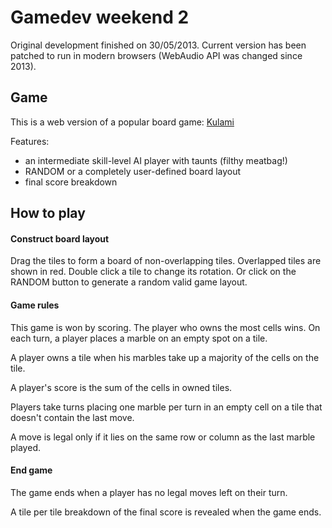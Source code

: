 # Gamedev weekend 2

Original development finished on 30/05/2013. Current version has been patched to
run in modern browsers (WebAudio API was changed since 2013).

## Game
This is a web version of a popular board game: [Kulami](https://boardgamegeek.com/boardgame/108831/kulami)

Features:
- an intermediate skill-level AI player with taunts (filthy meatbag!)
- RANDOM or a completely user-defined board layout
- final score breakdown

## How to play

#### Construct board layout
Drag the tiles to form a board of non-overlapping tiles. Overlapped tiles are shown in red. 
Double click a tile to change its rotation. Or click on the RANDOM button to generate a random
valid game layout.

#### Game rules

This game is won by scoring. The player who owns the most cells wins.
On each turn, a player places a marble on an empty spot on a tile.

A player owns a tile when his marbles take up a majority of the cells 
on the tile.

A player's score is the sum of the cells in owned tiles.

Players take turns placing one marble per turn in an empty cell on a tile that 
doesn't contain the last move.

A move is legal only if it lies on the same row or column as the last
marble played.

#### End game

The game ends when a player has no legal moves left on their turn.

A tile per tile breakdown of the final score is revealed when the game ends.

